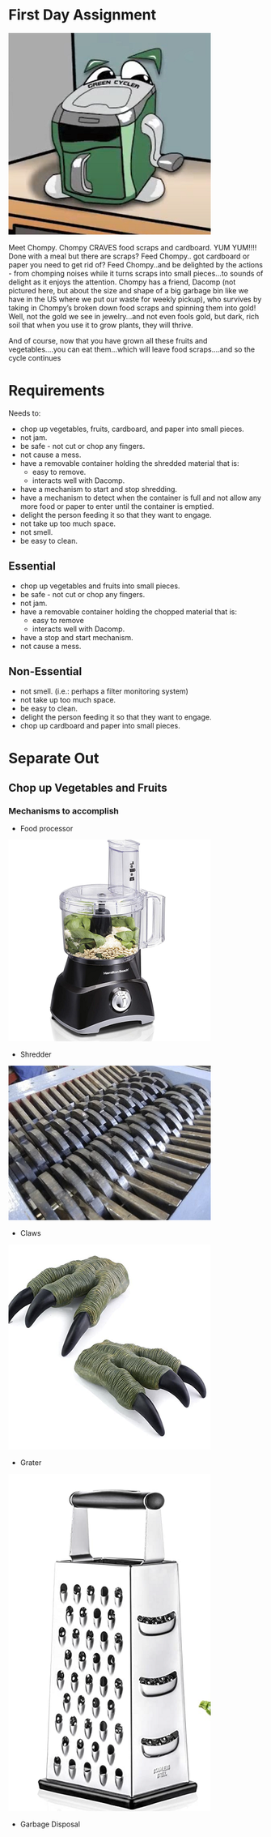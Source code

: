 # First Day Assignment
![chompy](../images/chompy.png)

Meet Chompy.  Chompy CRAVES food scraps and cardboard.  YUM YUM!!!!  Done with a meal but there are scraps?  Feed  Chompy.. got cardboard or paper you need to get rid of?  Feed   Chompy..and be delighted by the actions - from chomping noises while it turns scraps into small pieces...to sounds of delight as it enjoys the attention.  Chompy has a friend, Dacomp (not pictured here, but about the size and shape of a big garbage bin like we have in the US where we put our waste for weekly pickup), who survives by taking in Chompy’s broken down food scraps and spinning them into gold!  Well, not the gold we see in jewelry...and not even fools gold, but dark, rich soil that when you use it to grow plants, they will thrive.

 And of course, now that you have grown all these fruits and vegetables....you can eat them...which will leave food scraps....and so the cycle continues
# Requirements
Needs to:
- chop up vegetables, fruits, cardboard, and paper into small pieces.
- not jam.
- be safe - not cut or chop any fingers.
- not cause a mess.
- have a removable container holding the shredded material that is:
    - easy to remove.
    - interacts well with Dacomp.
- have a mechanism to start and stop shredding.
- have a mechanism to detect when the container is full and not allow any more food or paper to enter until the container is emptied.
- delight the person feeding it so that they want to engage.
- not take up too much space.
- not smell.
- be easy to clean.
## Essential
- chop up vegetables and fruits into small pieces.
- be safe - not cut or chop any fingers.
- not jam.
- have a removable container holding the chopped material that is:
    - easy to remove
    - interacts well with Dacomp.
- have a stop and start mechanism.
- not cause a mess.
## Non-Essential
- not smell.  (i.e.: perhaps a filter monitoring system)
- not take up too much space.
- be easy to clean.
- delight the person feeding it so that they want to engage.
- chop up cardboard and paper into small pieces.
# Separate Out
## Chop up Vegetables and Fruits

### Mechanisms to accomplish
- Food processor

![food processor](../images/foodprocessor.png)
- Shredder

![shredder](../images/shredder.png)

- Claws

![claws](../images/claws.png)


- Grater

![grate](../images/grate.png)

- Garbage Disposal

